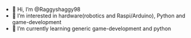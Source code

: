 - 👋 Hi, I’m @Raggyshaggy98
- 👀 I’m interested in hardware(robotics and Raspi/Arduino), Python and game-development
- 🌱 I’m currently learning generic game-development and python

<!---
Raggyshaggy98/Raggyshaggy98 is a ✨ special ✨ repository because its `README.md` (this file) appears on your GitHub profile.
You can click the Preview link to take a look at your changes.
--->
